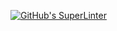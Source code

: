 [![GitHub's SuperLinter](https://github.com/ICS2O-EmmaJ/Unit2-03-HTML-UserInput/workflows/GitHub's%20Super%20Linter/badge.svg)](https://github.com/ICS2O-EmmaJ/Unit2-03-HTML-UserInput/actions)
